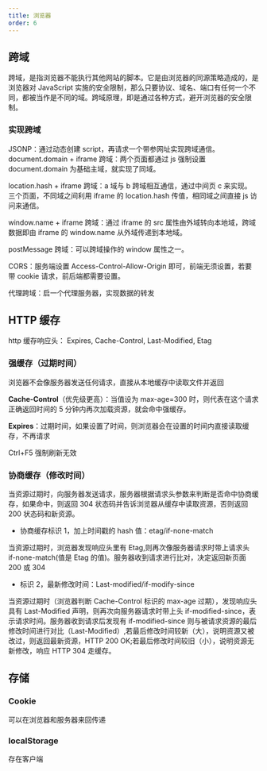 ```yaml
---
title: 浏览器
order: 6
---
```


## 跨域

跨域，是指浏览器不能执行其他网站的脚本。它是由浏览器的同源策略造成的，是浏览器对 JavaScript 实施的安全限制，那么只要协议、域名、端口有任何一个不同，都被当作是不同的域。跨域原理，即是通过各种方式，避开浏览器的安全限制。

### 实现跨域

JSONP：通过动态创建 script，再请求一个带参网址实现跨域通信。document.domain + iframe 跨域：两个页面都通过 js 强制设置 document.domain 为基础主域，就实现了同域。

location.hash + iframe 跨域：a 域与 b 跨域相互通信，通过中间页 c 来实现。 三个页面，不同域之间利用 iframe 的 location.hash 传值，相同域之间直接 js 访问来通信。

window.name + iframe 跨域：通过 iframe 的 src 属性由外域转向本地域，跨域数据即由 iframe 的 window.name 从外域传递到本地域。

postMessage 跨域：可以跨域操作的 window 属性之一。

CORS：服务端设置 Access-Control-Allow-Origin 即可，前端无须设置，若要带 cookie 请求，前后端都需要设置。

代理跨域：启一个代理服务器，实现数据的转发

## HTTP 缓存

http 缓存响应头： Expires, Cache-Control, Last-Modified, Etag

### 强缓存（过期时间）

浏览器不会像服务器发送任何请求，直接从本地缓存中读取文件并返回

**Cache-Control**（优先级更高）：当值设为 max-age=300 时，则代表在这个请求正确返回时间的 5 分钟内再次加载资源，就会命中强缓存。

**Expires**：过期时间，如果设置了时间，则浏览器会在设置的时间内直接读取缓存，不再请求

Ctrl+F5 强制刷新无效

### 协商缓存（修改时间）

当资源过期时，向服务器发送请求，服务器根据请求头参数来判断是否命中协商缓存，如果命中，则返回 304 状态码并告诉浏览器从缓存中读取资源，否则返回 200 状态码和新资源。

- 协商缓存标识 1，加上时间戳的 hash 值：etag/if-none-match

当资源过期时，浏览器发现响应头里有 Etag,则再次像服务器请求时带上请求头 if-none-match(值是 Etag 的值)。服务器收到请求进行比对，决定返回新页面 200 或 304

- 标识 2，最新修改时间：Last-modified/if-modify-since

当资源过期时（浏览器判断 Cache-Control 标识的 max-age 过期），发现响应头具有 Last-Modified 声明，则再次向服务器请求时带上头 if-modified-since，表示请求时间。服务器收到请求后发现有 if-modified-since 则与被请求资源的最后修改时间进行对比（Last-Modified）,若最后修改时间较新（大），说明资源又被改过，则返回最新资源，HTTP 200 OK;若最后修改时间较旧（小），说明资源无新修改，响应 HTTP 304 走缓存。

## 存储

### Cookie

可以在浏览器和服务器来回传递

### localStorage

存在客户端
